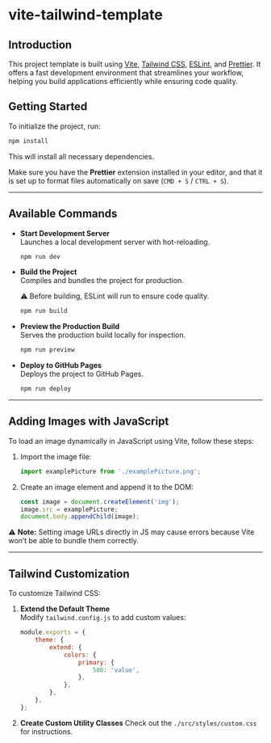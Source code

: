 # vite-tailwind-template

## Introduction

This project template is built using [Vite](https://vitejs.dev/), [Tailwind CSS](https://tailwindcss.com/), [ESLint](https://eslint.org/), and [Prettier](https://prettier.io/). It offers a fast development environment that streamlines your workflow, helping you build applications efficiently while ensuring code quality.

## Getting Started

To initialize the project, run:

```bash
npm install
```

This will install all necessary dependencies.

Make sure you have the **Prettier** extension installed in your editor, and that it is set up to format files automatically on save (`CMD + S` / `CTRL + S`).

---

## Available Commands

-   **Start Development Server**\
    Launches a local development server with hot-reloading.

    ```bash
    npm run dev
    ```

-   **Build the Project**\
    Compiles and bundles the project for production.

    ⚠️ Before building, ESLint will run to ensure code quality.

    ```bash
    npm run build
    ```

-   **Preview the Production Build**\
    Serves the production build locally for inspection.

    ```bash
    npm run preview
    ```

-   **Deploy to GitHub Pages**\
    Deploys the project to GitHub Pages.

    ```bash
    npm run deploy
    ```

---

## Adding Images with JavaScript

To load an image dynamically in JavaScript using Vite, follow these steps:

1. Import the image file:

    ```js
    import examplePicture from './examplePicture.png';
    ```

2. Create an image element and append it to the DOM:

    ```js
    const image = document.createElement('img');
    image.src = examplePicture;
    document.body.appendChild(image);
    ```

⚠️ **Note:** Setting image URLs directly in JS may cause errors because Vite won’t be able to bundle them correctly.

---

## Tailwind Customization

To customize Tailwind CSS:

1. **Extend the Default Theme**  
   Modify `tailwind.config.js` to add custom values:

    ```javascript
    module.exports = {
        theme: {
            extend: {
                colors: {
                    primary: {
                        500: 'value',
                    },
                },
            },
        },
    };
    ```

2. **Create Custom Utility Classes**
   Check out the `./src/styles/custom.css` for instructions.

